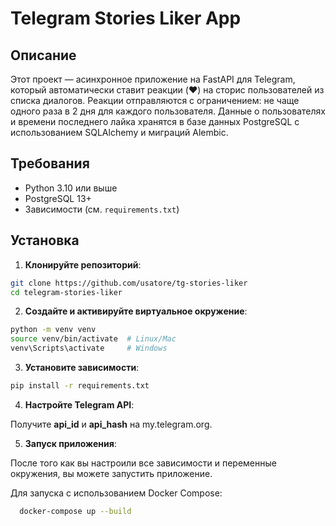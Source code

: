 # Telegram Stories Liker App

## Описание
Этот проект — асинхронное приложение на FastAPI для Telegram, который автоматически ставит реакции (❤️) на сторис пользователей из списка диалогов. Реакции отправляются с ограничением: не чаще одного раза в 2 дня для каждого пользователя. Данные о пользователях и времени последнего лайка хранятся в базе данных PostgreSQL с использованием SQLAlchemy и миграций Alembic.

## Требования
- Python 3.10 или выше
- PostgreSQL 13+
- Зависимости (см. `requirements.txt`)


## Установка

1. **Клонируйте репозиторий**:
 ```bash
 git clone https://github.com/usatore/tg-stories-liker
 cd telegram-stories-liker
 ```

2. **Создайте и активируйте виртуальное окружение**:
```bash
python -m venv venv
source venv/bin/activate  # Linux/Mac
venv\Scripts\activate     # Windows
```

3. **Установите зависимости**:
```bash
pip install -r requirements.txt
```

4. **Настройте Telegram API**:

Получите **api_id** и **api_hash** на my.telegram.org.

5. **Запуск приложения**:

После того как вы настроили все зависимости и переменные окружения, вы можете запустить приложение.

Для запуска с использованием Docker Compose:
```bash
  docker-compose up --build






